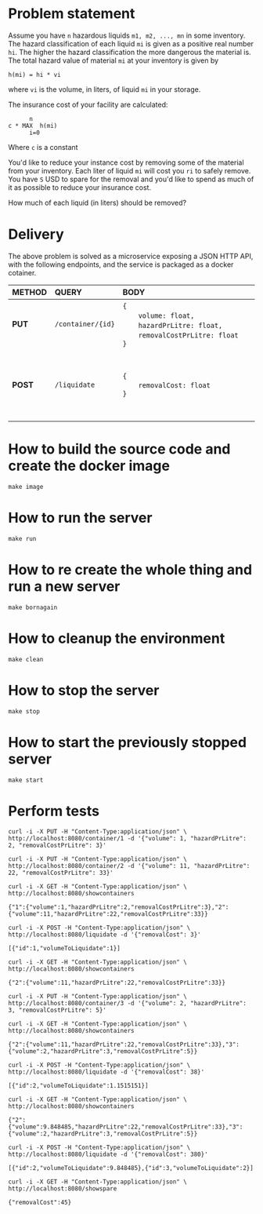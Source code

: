 # Problem statement

Assume you have `n` hazardous liquids `m1, m2, ..., mn` in some inventory.
The hazard classification of each liquid `mi` is given as a positive real number `hi`.
The higher the hazard classification the more dangerous the material is.
The total hazard value of material `mi` at your inventory is given by

    h(mi) = hi * vi

where `vi` is the volume, in liters, of liquid `mi` in your storage.

The insurance cost of your facility are calculated:

          n
    c * MAX  h(mi)
          i=0

Where `c` is a constant

You'd like to reduce your instance cost by removing some of the material from your inventory.
Each liter of liquid `mi` will cost you `ri` to safely remove.
You have `S` USD to spare for the removal and you'd like to spend as much of it as possible
to reduce your insurance cost.

How much of each liquid (in liters) should be removed?




# Delivery

The above problem is solved as a microservice exposing a JSON HTTP API,
with the following endpoints, and the service is packaged as a docker cotainer.

METHOD | QUERY | BODY | DESCRIPTION | RETURN
:--- | :--- | :--- | :--- | :---
**PUT** | `/container/{id}` | `{`&emsp;&emsp;&emsp;&emsp;&emsp;&emsp;&emsp;&emsp;&emsp;&emsp;&emsp;&emsp;&emsp;&emsp;&emsp;&emsp;&emsp;&emsp;<br>&emsp;&emsp;`volume: float,`<br>&emsp;&emsp;`hazardPrLitre: float,`<br>&emsp;&emsp;`removalCostPrLitre: float`<br>`}` | Add or update a&emsp;&emsp;&emsp;&emsp;&emsp;&emsp;&emsp;&emsp;&emsp;&emsp;&emsp;&emsp;&emsp;&emsp;<br>container. Where `id` is<br>an integer.
**POST** | `/liquidate` | `{`<br>&emsp;&emsp;`removalCost: float`<br>`}` | Remove liquids from<br>containers such that it<br>satisfies the above<br>problem statement.<br>The `removalCost` parameter<br>corresponds to the `S` USD<br>to spare for removal. | `[`&emsp;&emsp;&emsp;&emsp;&emsp;&emsp;&emsp;&emsp;&emsp;&emsp;&emsp;&emsp;&emsp;&emsp;&emsp;&emsp;&emsp;&emsp;<br>&emsp;&emsp;`{`<br>&emsp;&emsp;&emsp;&emsp;`id: int,`<br>&emsp;&emsp;&emsp;&emsp;`volumeToLiquidate: float`<br>&emsp;&emsp;`{`<br>`]`




# How to build the source code and create the docker image

    make image




# How to run the server

    make run




# How to re create the whole thing and run a new server

    make bornagain




# How to cleanup the environment

    make clean




# How to stop the server

    make stop




# How to start the previously stopped server

    make start



    
# Perform tests

```
curl -i -X PUT -H "Content-Type:application/json" \
http://localhost:8080/container/1 -d '{"volume": 1, "hazardPrLitre": 2, "removalCostPrLitre": 3}'
```

```
curl -i -X PUT -H "Content-Type:application/json" \
http://localhost:8080/container/2 -d '{"volume": 11, "hazardPrLitre": 22, "removalCostPrLitre": 33}'
```

```
curl -i -X GET -H "Content-Type:application/json" \
http://localhost:8080/showcontainers

{"1":{"volume":1,"hazardPrLitre":2,"removalCostPrLitre":3},"2":{"volume":11,"hazardPrLitre":22,"removalCostPrLitre":33}}
```

```
curl -i -X POST -H "Content-Type:application/json" \
http://localhost:8080/liquidate -d '{"removalCost": 3}'

[{"id":1,"volumeToLiquidate":1}]
```

```
curl -i -X GET -H "Content-Type:application/json" \
http://localhost:8080/showcontainers

{"2":{"volume":11,"hazardPrLitre":22,"removalCostPrLitre":33}}
```

```
curl -i -X PUT -H "Content-Type:application/json" \
http://localhost:8080/container/3 -d '{"volume": 2, "hazardPrLitre": 3, "removalCostPrLitre": 5}'
```

```
curl -i -X GET -H "Content-Type:application/json" \
http://localhost:8080/showcontainers

{"2":{"volume":11,"hazardPrLitre":22,"removalCostPrLitre":33},"3":{"volume":2,"hazardPrLitre":3,"removalCostPrLitre":5}}
```

```
curl -i -X POST -H "Content-Type:application/json" \
http://localhost:8080/liquidate -d '{"removalCost": 38}'

[{"id":2,"volumeToLiquidate":1.1515151}]
```

```
curl -i -X GET -H "Content-Type:application/json" \
http://localhost:8080/showcontainers

{"2":{"volume":9.848485,"hazardPrLitre":22,"removalCostPrLitre":33},"3":{"volume":2,"hazardPrLitre":3,"removalCostPrLitre":5}}
```

```
curl -i -X POST -H "Content-Type:application/json" \
http://localhost:8080/liquidate -d '{"removalCost": 380}'

[{"id":2,"volumeToLiquidate":9.848485},{"id":3,"volumeToLiquidate":2}]
```

```
curl -i -X GET -H "Content-Type:application/json" \
http://localhost:8080/showspare

{"removalCost":45}
```




